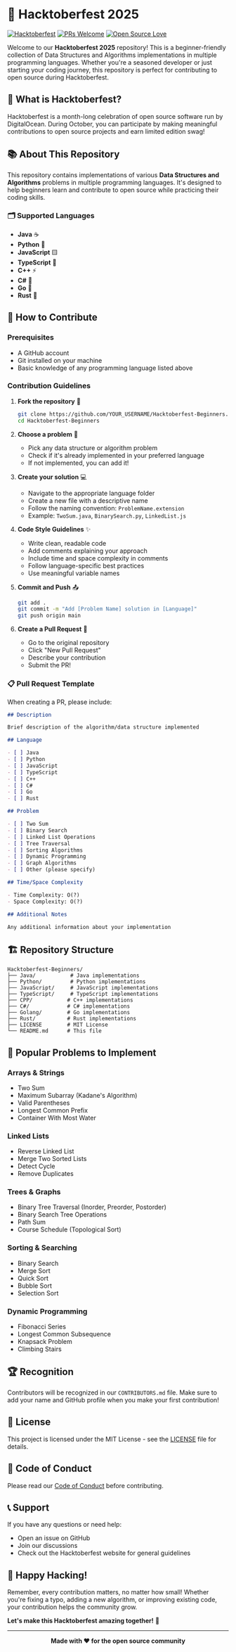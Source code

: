 # 🎉 Hacktoberfest 2025

[![Hacktoberfest](https://img.shields.io/badge/Hacktoberfest-2025-orange.svg)](https://hacktoberfest.digitalocean.com/)
[![PRs Welcome](https://img.shields.io/badge/PRs-welcome-brightgreen.svg)](http://makeapullrequest.com)
[![Open Source Love](https://badges.frapsoft.com/os/v1/open-source.svg?v=103)](https://github.com/ellerbrock/open-source-badges/)

Welcome to our **Hacktoberfest 2025** repository! This is a beginner-friendly collection of Data Structures and Algorithms implementations in multiple programming languages. Whether you're a seasoned developer or just starting your coding journey, this repository is perfect for contributing to open source during Hacktoberfest.

## 🎯 What is Hacktoberfest?

Hacktoberfest is a month-long celebration of open source software run by DigitalOcean. During October, you can participate by making meaningful contributions to open source projects and earn limited edition swag!

## 📚 About This Repository

This repository contains implementations of various **Data Structures and Algorithms** problems in multiple programming languages. It's designed to help beginners learn and contribute to open source while practicing their coding skills.

### 🗂️ Supported Languages

- **Java** ☕
- **Python** 🐍
- **JavaScript** 🟨
- **TypeScript** 🔷
- **C++** ⚡
- **C#** 🔵
- **Go** 🐹
- **Rust** 🦀

## 🚀 How to Contribute

### Prerequisites

- A GitHub account
- Git installed on your machine
- Basic knowledge of any programming language listed above

### Contribution Guidelines

1. **Fork the repository** 🍴

   ```bash
   git clone https://github.com/YOUR_USERNAME/Hacktoberfest-Beginners.git
   cd Hacktoberfest-Beginners
   ```

2. **Choose a problem** 📝

   - Pick any data structure or algorithm problem
   - Check if it's already implemented in your preferred language
   - If not implemented, you can add it!

3. **Create your solution** 💻

   - Navigate to the appropriate language folder
   - Create a new file with a descriptive name
   - Follow the naming convention: `ProblemName.extension`
   - Example: `TwoSum.java`, `BinarySearch.py`, `LinkedList.js`

4. **Code Style Guidelines** ✨

   - Write clean, readable code
   - Add comments explaining your approach
   - Include time and space complexity in comments
   - Follow language-specific best practices
   - Use meaningful variable names

5. **Commit and Push** 📤

   ```bash
   git add .
   git commit -m "Add [Problem Name] solution in [Language]"
   git push origin main
   ```

6. **Create a Pull Request** 🔄
   - Go to the original repository
   - Click "New Pull Request"
   - Describe your contribution
   - Submit the PR!

### 📋 Pull Request Template

When creating a PR, please include:

```markdown
## Description

Brief description of the algorithm/data structure implemented

## Language

- [ ] Java
- [ ] Python
- [ ] JavaScript
- [ ] TypeScript
- [ ] C++
- [ ] C#
- [ ] Go
- [ ] Rust

## Problem

- [ ] Two Sum
- [ ] Binary Search
- [ ] Linked List Operations
- [ ] Tree Traversal
- [ ] Sorting Algorithms
- [ ] Dynamic Programming
- [ ] Graph Algorithms
- [ ] Other (please specify)

## Time/Space Complexity

- Time Complexity: O(?)
- Space Complexity: O(?)

## Additional Notes

Any additional information about your implementation
```

## 🏗️ Repository Structure

```
Hacktoberfest-Beginners/
├── Java/           # Java implementations
├── Python/         # Python implementations
├── JavaScript/     # JavaScript implementations
├── TypeScript/     # TypeScript implementations
├── CPP/           # C++ implementations
├── C#/            # C# implementations
├── Golang/        # Go implementations
├── Rust/          # Rust implementations
├── LICENSE        # MIT License
└── README.md      # This file
```

## 🎯 Popular Problems to Implement

### Arrays & Strings

- Two Sum
- Maximum Subarray (Kadane's Algorithm)
- Valid Parentheses
- Longest Common Prefix
- Container With Most Water

### Linked Lists

- Reverse Linked List
- Merge Two Sorted Lists
- Detect Cycle
- Remove Duplicates

### Trees & Graphs

- Binary Tree Traversal (Inorder, Preorder, Postorder)
- Binary Search Tree Operations
- Path Sum
- Course Schedule (Topological Sort)

### Sorting & Searching

- Binary Search
- Merge Sort
- Quick Sort
- Bubble Sort
- Selection Sort

### Dynamic Programming

- Fibonacci Series
- Longest Common Subsequence
- Knapsack Problem
- Climbing Stairs

## 🏆 Recognition

Contributors will be recognized in our `CONTRIBUTORS.md` file. Make sure to add your name and GitHub profile when you make your first contribution!

## 📝 License

This project is licensed under the MIT License - see the [LICENSE](LICENSE) file for details.

## 🤝 Code of Conduct

Please read our [Code of Conduct](CODE_OF_CONDUCT.md) before contributing.

## 📞 Support

If you have any questions or need help:

- Open an issue on GitHub
- Join our discussions
- Check out the Hacktoberfest website for general guidelines

## 🎉 Happy Hacking!

Remember, every contribution matters, no matter how small! Whether you're fixing a typo, adding a new algorithm, or improving existing code, your contribution helps the community grow.

**Let's make this Hacktoberfest amazing together!** 🚀

---

<div align="center">
  <strong>Made with ❤️ for the open source community</strong>
</div>
